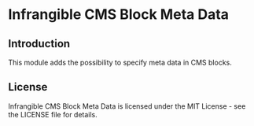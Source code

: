 # Infrangible CMS Block Meta Data

## Introduction

This module adds the possibility to specify meta data in CMS blocks.

## License

Infrangible CMS Block Meta Data is licensed under the MIT License - see the LICENSE file for details.
